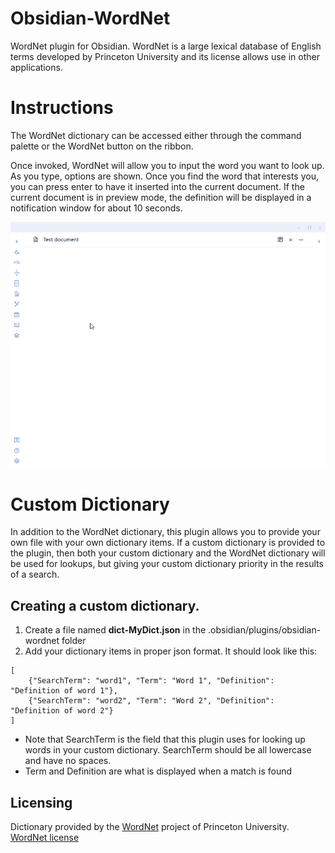 # Obsidian-WordNet
WordNet plugin for Obsidian.  WordNet is a large lexical database of English terms developed by Princeton University and its license allows use in other applications.

# Instructions
The WordNet dictionary can be accessed either through the command palette or the WordNet button on the ribbon. 

Once invoked, WordNet will allow you to input the word you want to look up. As you type, options are shown. Once you find the word that interests you, you can press enter to have it inserted into the current document. If the current document is in preview mode, the definition will be displayed in a notification window for about 10 seconds.

![Feature Preview](FeaturePreview.gif)

# Custom Dictionary
In addition  to the WordNet dictionary, this plugin allows  you to provide your own file with your own dictionary items. If a custom  dictionary is provided to the plugin, then both your custom dictionary and the WordNet dictionary will be used for lookups,  but giving your custom dictionary priority in the results of a search.

## Creating a custom dictionary.
1. Create a file named **dict-MyDict.json** in the .obsidian/plugins/obsidian-wordnet folder
2. Add your dictionary items in proper json  format. It should look like this:
```
[ 
    {"SearchTerm": "word1", "Term": "Word 1", "Definition": "Definition of word 1"},
    {"SearchTerm": "word2", "Term": "Word 2", "Definition": "Definition of word 2"}
]
```
- Note that SearchTerm is the field that this plugin uses for  looking up words in your custom dictionary. SearchTerm should be all lowercase and  have no spaces.
- Term and Definition are what is displayed when a match is found 


## Licensing
Dictionary provided by the [WordNet](https://wordnet.princeton.edu/) project of Princeton University. [WordNet license](https://raw.githubusercontent.com/TfTHacker/Obsidian-WordNet/main/LICENSE-WordNet)


